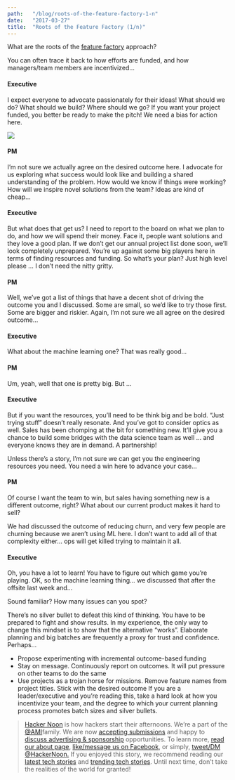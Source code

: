 ```yaml
---
path:	"/blog/roots-of-the-feature-factory-1-n"
date:	"2017-03-27"
title:	"Roots of the Feature Factory (1/n)"
---
```


What are the roots of the [feature factory](https://hackernoon.com/12-signs-youre-working-in-a-feature-factory-44a5b938d6a2) approach?

You can often trace it back to how efforts are funded, and how managers/team members are incentivized…

#### Executive

I expect everyone to advocate passionately for their ideas! What should we do? What should we build? Where should we go? If you want your project funded, you better be ready to make the pitch! We need a bias for action here.

![](/images/1*NKvT9Oehdh_uRelqjRb5UA.png)

#### PM

I’m not sure we actually agree on the desired outcome here. I advocate for us exploring what success would look like and building a shared understanding of the problem. How would we know if things were working? How will we inspire novel solutions from the team? Ideas are kind of cheap…

#### Executive

But what does that get us? I need to report to the board on what we plan to do, and how we will spend their money. Face it, people want solutions and they love a good plan. If we don’t get our annual project list done soon, we’ll look completely unprepared. You’re up against some big players here in terms of finding resources and funding. So what’s your plan? Just high level please … I don’t need the nitty gritty.

#### PM

Well, we’ve got a list of things that have a decent shot of driving the outcome you and I discussed. Some are small, so we’d like to try those first. Some are bigger and riskier. Again, I’m not sure we all agree on the desired outcome…

#### Executive

What about the machine learning one? That was really good…

#### PM

Um, yeah, well that one is pretty big. But …

#### Executive

But if you want the resources, you’ll need to be think big and be bold. “Just trying stuff” doesn’t really resonate. And you’ve got to consider optics as well. Sales has been chomping at the bit for something new. It’ll give you a chance to build some bridges with the data science team as well … and everyone knows they are in demand. A partnership!

Unless there’s a story, I’m not sure we can get you the engineering resources you need. You need a win here to advance your case…

#### PM

Of course I want the team to win, but sales having something new is a different outcome, right? What about our current product makes it hard to sell?

We had discussed the outcome of reducing churn, and very few people are churning because we aren’t using ML here. I don’t want to add all of that complexity either… ops will get killed trying to maintain it all.

#### Executive

Oh, you have a lot to learn! You have to figure out which game you’re playing. OK, so the machine learning thing… we discussed that after the offsite last week and…

Sound familiar? How many issues can you spot?

There’s no silver bullet to defeat this kind of thinking. You have to be prepared to fight and show results. In my experience, the only way to change this mindset is to show that the alternative “works”. Elaborate planning and big batches are frequently a proxy for trust and confidence. Perhaps…

* Propose experimenting with incremental outcome-based funding
* Stay on message. Continuously report on outcomes. It will put pressure on other teams to do the same
* Use projects as a trojan horse for missions. Remove feature names from project titles. Stick with the desired outcome
If you are a leader/executive and you’re reading this, take a hard look at how you incentivize your team, and the degree to which your current planning process promotes batch sizes and silver bullets.


> [Hacker Noon](http://bit.ly/Hackernoon) is how hackers start their afternoons. We’re a part of the [@AMI](http://bit.ly/atAMIatAMI)family. We are now [accepting submissions](http://bit.ly/hackernoonsubmission) and happy to [discuss advertising & sponsorship](mailto:partners@amipublications.com) opportunities.
> To learn more, [read our about page](https://goo.gl/4ofytp), [like/message us on Facebook](http://bit.ly/HackernoonFB), or simply, [tweet/DM @HackerNoon.](https://goo.gl/k7XYbx)
> If you enjoyed this story, we recommend reading our [latest tech stories](http://bit.ly/hackernoonlatestt) and [trending tech stories](https://hackernoon.com/trending). Until next time, don’t take the realities of the world for granted!